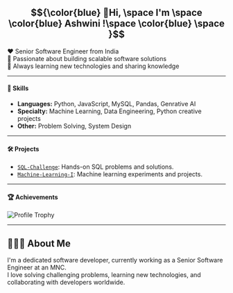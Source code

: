  
## $${\color{blue} 👋Hi, \space I'm  \space \color{blue} Ashwini !\space \color{blue} \space  }$$  
❤️ Senior Software Engineer from India  
💼 Passionate about building scalable software solutions   
🌱 Always learning new technologies and sharing knowledge 

----  

#### 🚀 Skills

- **Languages:** Python, JavaScript, MySQL, Pandas, Genrative AI
- **Specialty:** Machine Learning, Data Engineering, Python creative projects
- **Other:** Problem Solving, System Design 

---

#### 🛠️ Projects
  
- [`SQL-Challenge`](https://github.com/Ashu23Queen/SQL-Challenge): Hands-on SQL problems and solutions.
- [`Machine-Learning-I`](https://github.com/Ashu23Queen/Machine-Learning-I): Machine learning experiments and projects.

----

#### 🏆 Achievements 

![Profile Trophy](https://github-profile-trophy.vercel.app/?username=ashu23queen&theme=juicyfresh)
  
    
---

## 🙋🏻‍♀️ About Me 

I'm a dedicated software developer, currently working as a Senior Software Engineer at an MNC.   
I love solving challenging problems, learning new technologies, and collaborating with developers worldwide.
 
 
 
